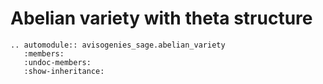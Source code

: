 # Abelian variety with theta structure

```{eval-rst} 
.. automodule:: avisogenies_sage.abelian_variety
   :members:
   :undoc-members:
   :show-inheritance:
```
